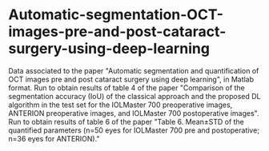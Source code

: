 # Automatic-segmentation-OCT-images-pre-and-post-cataract-surgery-using-deep-learning
Data associated to the paper "Automatic segmentation and quantification of OCT images pre and post cataract surgery using deep learning", in Matlab format.
Run   to obtain results of table 4 of the paper "Comparison of the segmentation accuracy (IoU) of the classical approach and the proposed DL algorithm in the test set for the IOLMaster 700 preoperative images, ANTERION preoperative images, and IOLMaster 700 postoperative images".
Run   to obtain results of table 6 of the paper "Table 6. Mean±STD of the quantified parameters (n=50 eyes for IOLMaster 700 pre and postoperative; n=36 eyes for ANTERION)."
